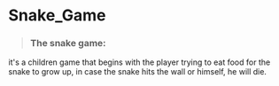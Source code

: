 # Snake_Game
> ### The snake game:
it's a children game that begins with the player trying to eat food for the snake to grow up, in case the snake hits the wall or himself, he will die.
